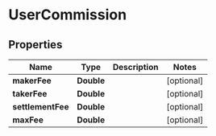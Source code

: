
# UserCommission

## Properties
Name | Type | Description | Notes
------------ | ------------- | ------------- | -------------
**makerFee** | **Double** |  |  [optional]
**takerFee** | **Double** |  |  [optional]
**settlementFee** | **Double** |  |  [optional]
**maxFee** | **Double** |  |  [optional]




